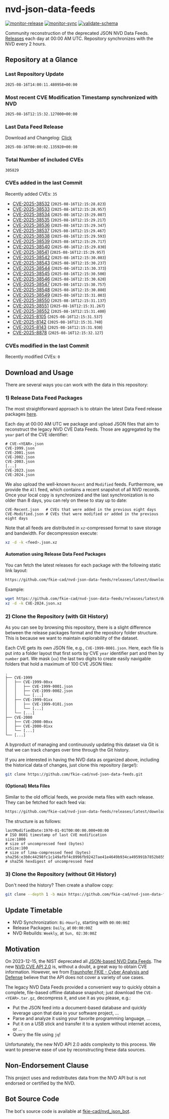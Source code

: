 # nvd-json-data-feeds

[![monitor-release](https://github.com/fkie-cad/nvd-json-data-feeds/actions/workflows/monitor_release.yml/badge.svg)](https://github.com/fkie-cad/nvd-json-data-feeds/actions/workflows/monitor_release.yml)
[![monitor-sync](https://github.com/fkie-cad/nvd-json-data-feeds/actions/workflows/monitor_sync.yml/badge.svg)](https://github.com/fkie-cad/nvd-json-data-feeds/actions/workflows/monitor_sync.yml)
[![validate-schema](https://github.com/fkie-cad/nvd-json-data-feeds/actions/workflows/validate_schema.yml/badge.svg)](https://github.com/fkie-cad/nvd-json-data-feeds/actions/workflows/validate_schema.yml)

Community reconstruction of the deprecated JSON NVD Data Feeds.
[Releases](https://github.com/fkie-cad/nvd-json-data-feeds/releases/latest) each day at 00:00 AM UTC.
Repository synchronizes with the NVD every 2 hours.

## Repository at a Glance

### Last Repository Update

```plain
2025-08-16T14:00:11.480958+00:00
```

### Most recent CVE Modification Timestamp synchronized with NVD

```plain
2025-08-16T12:15:32.127000+00:00
```

### Last Data Feed Release

Download and Changelog: [Click](https://github.com/fkie-cad/nvd-json-data-feeds/releases/latest)

```plain
2025-08-16T00:00:02.135920+00:00
```

### Total Number of included CVEs

```plain
305829
```

### CVEs added in the last Commit

Recently added CVEs: `35`

- [CVE-2025-38532](CVE-2025/CVE-2025-385xx/CVE-2025-38532.json) (`2025-08-16T12:15:28.823`)
- [CVE-2025-38533](CVE-2025/CVE-2025-385xx/CVE-2025-38533.json) (`2025-08-16T12:15:28.957`)
- [CVE-2025-38534](CVE-2025/CVE-2025-385xx/CVE-2025-38534.json) (`2025-08-16T12:15:29.087`)
- [CVE-2025-38535](CVE-2025/CVE-2025-385xx/CVE-2025-38535.json) (`2025-08-16T12:15:29.217`)
- [CVE-2025-38536](CVE-2025/CVE-2025-385xx/CVE-2025-38536.json) (`2025-08-16T12:15:29.347`)
- [CVE-2025-38537](CVE-2025/CVE-2025-385xx/CVE-2025-38537.json) (`2025-08-16T12:15:29.467`)
- [CVE-2025-38538](CVE-2025/CVE-2025-385xx/CVE-2025-38538.json) (`2025-08-16T12:15:29.593`)
- [CVE-2025-38539](CVE-2025/CVE-2025-385xx/CVE-2025-38539.json) (`2025-08-16T12:15:29.717`)
- [CVE-2025-38540](CVE-2025/CVE-2025-385xx/CVE-2025-38540.json) (`2025-08-16T12:15:29.830`)
- [CVE-2025-38541](CVE-2025/CVE-2025-385xx/CVE-2025-38541.json) (`2025-08-16T12:15:29.957`)
- [CVE-2025-38542](CVE-2025/CVE-2025-385xx/CVE-2025-38542.json) (`2025-08-16T12:15:30.083`)
- [CVE-2025-38543](CVE-2025/CVE-2025-385xx/CVE-2025-38543.json) (`2025-08-16T12:15:30.237`)
- [CVE-2025-38544](CVE-2025/CVE-2025-385xx/CVE-2025-38544.json) (`2025-08-16T12:15:30.373`)
- [CVE-2025-38545](CVE-2025/CVE-2025-385xx/CVE-2025-38545.json) (`2025-08-16T12:15:30.500`)
- [CVE-2025-38546](CVE-2025/CVE-2025-385xx/CVE-2025-38546.json) (`2025-08-16T12:15:30.620`)
- [CVE-2025-38547](CVE-2025/CVE-2025-385xx/CVE-2025-38547.json) (`2025-08-16T12:15:30.757`)
- [CVE-2025-38548](CVE-2025/CVE-2025-385xx/CVE-2025-38548.json) (`2025-08-16T12:15:30.880`)
- [CVE-2025-38549](CVE-2025/CVE-2025-385xx/CVE-2025-38549.json) (`2025-08-16T12:15:31.003`)
- [CVE-2025-38550](CVE-2025/CVE-2025-385xx/CVE-2025-38550.json) (`2025-08-16T12:15:31.137`)
- [CVE-2025-38551](CVE-2025/CVE-2025-385xx/CVE-2025-38551.json) (`2025-08-16T12:15:31.267`)
- [CVE-2025-38552](CVE-2025/CVE-2025-385xx/CVE-2025-38552.json) (`2025-08-16T12:15:31.400`)
- [CVE-2025-8105](CVE-2025/CVE-2025-81xx/CVE-2025-8105.json) (`2025-08-16T12:15:31.537`)
- [CVE-2025-8142](CVE-2025/CVE-2025-81xx/CVE-2025-8142.json) (`2025-08-16T12:15:31.740`)
- [CVE-2025-8143](CVE-2025/CVE-2025-81xx/CVE-2025-8143.json) (`2025-08-16T12:15:31.930`)
- [CVE-2025-8878](CVE-2025/CVE-2025-88xx/CVE-2025-8878.json) (`2025-08-16T12:15:32.127`)


### CVEs modified in the last Commit

Recently modified CVEs: `0`



## Download and Usage

There are several ways you can work with the data in this repository:

### 1) Release Data Feed Packages

The most straightforward approach is to obtain the latest Data Feed release packages [here](https://github.com/fkie-cad/nvd-json-data-feeds/releases/latest).

Each day at 00:00 AM UTC we package and upload JSON files that aim to reconstruct the legacy NVD CVE Data Feeds.
Those are aggregated by the `year` part of the CVE identifier:

```
# CVE-<YEAR>.json
CVE-1999.json
CVE-2001.json
CVE-2002.json
CVE-2003.json
[...]
CVE-2023.json
CVE-2024.json
```

We also upload the well-known `Recent` and `Modified` feeds.
Furthermore, we provide the `All` feed, which contains a recent snapshot of all NVD records.
Once your local copy is synchronized and the last synchronization is no older than 8 days, you can rely on these to stay up to date:

```plain
CVE-Recent.json   # CVEs that were added in the previous eight days
CVE-Modified.json # CVEs that were modified or added in the previous eight days
```

Note that all feeds are distributed in `xz`-compressed format to save storage and bandwidth.
For decompression execute:

```sh
xz -d -k <feed>.json.xz
```

#### Automation using Release Data Feed Packages

You can fetch the latest releases for each package with the following static link layout:

```sh
https://github.com/fkie-cad/nvd-json-data-feeds/releases/latest/download/CVE-<YEAR>.json.xz
```

Example:

```sh
wget https://github.com/fkie-cad/nvd-json-data-feeds/releases/latest/download/CVE-2024.json.xz
xz -d -k CVE-2024.json.xz
```

### 2) Clone the Repository (with Git History)

As you can see by browsing this repository, there is a slight difference between the release packages format and the repository folder structure.
This is because we want to maintain explorability of the dataset.

Each CVE gets its own JSON file, e.g., `CVE-1999-0001.json`.
Here, each file is put into a folder layout that first sorts by CVE `year` identifier part and then by `number` part.
We mask (`xx`) the last two digits to create easily navigable folders that hold a maximum of 100 CVE JSON files:

```plain
.
├── CVE-1999
│   ├── CVE-1999-00xx
│   │   ├── CVE-1999-0001.json
│   │   ├── CVE-1999-0002.json
│   │   └── [...]
│   ├── CVE-1999-01xx
│   │   ├── CVE-1999-0101.json
│   │   └── [...]
│   └── [...]
├── CVE-2000
│   ├── CVE-2000-00xx
│   ├── CVE-2000-01xx
│   └── [...]
└── [...]
```

A byproduct of managing and continuously updating this dataset via Git is that we can track changes over time through the Git history.

If you are interested in having the NVD data as organized above, including the historical data of changes, just clone this repository (large!):

```sh
git clone https://github.com/fkie-cad/nvd-json-data-feeds.git
```

#### (Optional) Meta Files

Similar to the old official feeds, we provide meta files with each release. They can be fetched for each feed via:

```sh
https://github.com/fkie-cad/nvd-json-data-feeds/releases/latest/download/CVE-<YEAR>.meta
```

The structure is as follows:

```plain
lastModifiedDate:1970-01-01T00:00:00.000+00:00                          # ISO 8601 timestamp of last CVE modification
size:1000                                                               # size of uncompressed feed (bytes)
xzSize:100                                                              # size of lzma-compressed feed (bytes)
sha256:e3b0c44298fc1c149afbf4c8996fb92427ae41e4649b934ca495991b7852b855 # sha256 hexdigest of uncompressed feed
```

### 3) Clone the Repository (without Git History)

Don't need the history? Then create a shallow copy:

```sh
git clone --depth 1 -b main https://github.com/fkie-cad/nvd-json-data-feeds.git
```


## Update Timetable

* NVD Synchronization: `Bi-Hourly`, starting with `00:00:00Z`
* Release Packages: `Daily`, at `00:00:00Z`
* NVD Rebuilds: `Weekly`, at `Sun, 02:30:00Z`


## Motivation

On 2023-12-15, the NIST deprecated all [JSON-based NVD Data Feeds](https://nvd.nist.gov/vuln/data-feeds#divRetirementBanner-1).
The new [NVD CVE API 2.0](https://nvd.nist.gov/developers/vulnerabilities) is, without a doubt, a great way to obtain CVE information.
However, we from [Fraunhofer FKIE - Cyber Analysis and Defense](https://www.fkie.fraunhofer.de/en/departments/cad.html) believe that the API does not cover a variety of use cases.

The legacy NVD Data Feeds provided a convenient way to quickly obtain a complete, file-based offline database snapshot; just download the `CVE-<YEAR>.tar.gz`, decompress it, and use it as you please, e.g.:

- Put the JSON feed into a document-based database and quickly leverage upon that data in your software project, ...
- Parse and analyze it using your favorite programming language, ...
- Put it on a USB stick and transfer it to a system without internet access, or ...
- Query the file using `jq`!

Unfortunately, the new NVD API 2.0 adds complexity to this process.
We want to preserve ease of use by reconstructing these data sources.

## Non-Endorsement Clause

This project uses and redistributes data from the NVD API but is not endorsed or certified by the NVD.

## Bot Source Code

The bot's source code is available at [fkie-cad/nvd\_json\_bot](https://github.com/fkie-cad/nvd_json_bot).